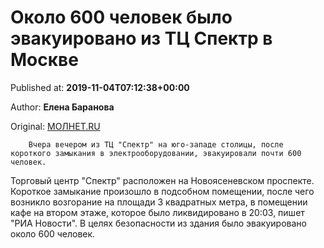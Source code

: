 
# Около 600 человек было эвакуировано из ТЦ Спектр в Москве

Published at: **2019-11-04T07:12:38+00:00**

Author: **Елена Баранова**

Original: [МОЛНЕТ.RU](https://www.molnet.ru/mos/ru/order/o_717272)


        Вчера вечером из ТЦ "Спектр" на юго-западе столицы, после короткого замыкания в электрооборудовании, эвакуировали почти 600 человек.
      
Торговый центр "Спектр" расположен на Новоясеневском проспекте. Короткое замыкание произошло в подсобном помещении, после чего возникло возгорание на площади 3 квадратных метра, в помещении кафе на втором этаже, которое было ликвидировано в 20:03, пишет "РИА Новости".
В целях безопасности из здания было эвакуировано около 600 человек.
